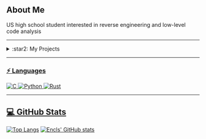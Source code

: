 ## About Me
US high school student interested in reverse engineering and low-level code analysis

<hr>

<details>
<summary>:star2: My Projects</summary>

<p align="center"><a href="https://github.com/encls/GD-Editor-Leak"><img src="https://github-readme-stats.vercel.app/api/pin/?username=encls&repo=GD-Editor-Leak" /> </a>
<p align="center"><a href="https://github.com/encls/photon"><img src="https://github-readme-stats.vercel.app/api/pin/?username=encls&repo=photon" /> 
<p align="center"><a href="https://github.com/encls/SystemPolicyInfo"> <img src="https://github-readme-stats.vercel.app/api/pin/?username=encls&repo=SystemPolicyInfo" /> 
<p align="center"><a href="https://github.com/encls/AsIO-Exploit"> <img src="https://github-readme-stats.vercel.app/api/pin/?username=encls&repo=AsIO-Exploit" /> 
<p align="center"><a href="https://github.com/encls/StudentVue-rs"> <img src="https://github-readme-stats.vercel.app/api/pin/?username=encls&repo=StudentVue-rs" /> 
<p align="center"><a href="https://github.com/encls/BadlionLogger"> <img src="https://github-readme-stats.vercel.app/api/pin/?username=encls&repo=BadlionLogger" /> 

</details>

<hr>

### ⚡ Languages
![C](https://img.shields.io/badge/-C-black?style=flat-square&logo=C)
![Python](https://img.shields.io/badge/-Python-black?style=flat-square&logo=Python)
![Rust](https://img.shields.io/badge/-Rust-black?style=flat-square&logo=Rust)

<hr>

## 💻 GitHub Stats
[![Top Langs](https://github-readme-stats.vercel.app/api/top-langs/?username=encls)](https://github.com/anuraghazra/github-readme-stats)
[![Encls' GitHub stats](https://github-readme-stats.vercel.app/api?username=encls)](https://github.com/anuraghazra/github-readme-stats)
